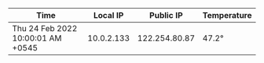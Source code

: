 | Time     | Local IP | Public IP | Temperature |
| ----------- | ----------- | ----------- | ----------- |
| Thu 24 Feb 2022 10:00:01 AM +0545      | 10.0.2.133     | 122.254.80.87  | 47.2° |
